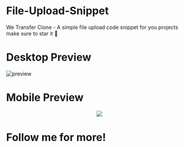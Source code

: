 # File-Upload-Snippet
We  Transfer Clone - A simple file upload code snippet for you projects make sure to star it 🌟

# Desktop Preview

![preview](https://user-images.githubusercontent.com/89534087/192708180-05777131-9155-4525-8e14-db5a0e9034f2.PNG)

# Mobile Preview

<p align="center">
  <img src="https://user-images.githubusercontent.com/89534087/192708188-2696f07b-736f-4db3-8826-ea520ced9176.PNG">
</p>

# Follow me for more!


